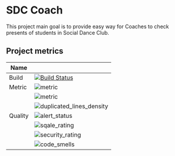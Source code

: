 # SDC Coach

This project main goal is to provide easy way for Coaches to check presents of students in Social Dance Club.

## Project metrics

|Name||
|---|---|
|Build|[![Build Status](https://app.bitrise.io/app/34e86a7014b059a5/status.svg?token=Gbpg3Yl4XDgUO6x_kwJ4PA&branch=master)](https://app.bitrise.io/app/34e86a7014b059a5)|
|Metric|![metric](https://sonarcloud.io/api/project_badges/measure?project=SDC-Coach&metric=ncloc)|
||![metric](https://sonarcloud.io/api/project_badges/measure?project=SDC-Coach&metric=coverage)|
||![duplicated_lines_density](https://sonarcloud.io/api/project_badges/measure?project=SDC-Coach&metric=duplicated_lines_density)|
|Quality|![alert_status](https://sonarcloud.io/api/project_badges/measure?project=SDC-Coach&metric=alert_status)|
||![sqale_rating](https://sonarcloud.io/api/project_badges/measure?project=SDC-Coach&metric=sqale_rating)|
||![security_rating](https://sonarcloud.io/api/project_badges/measure?project=SDC-Coach&metric=security_rating)|
||![code_smells](https://sonarcloud.io/api/project_badges/measure?project=SDC-Coach&metric=code_smells)|